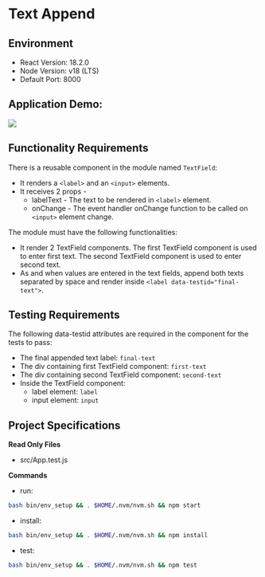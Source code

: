 # Text Append

## Environment 

- React Version: 18.2.0
- Node Version: v18 (LTS)
- Default Port: 8000

## Application Demo:

![](https://hrcdn.net/s3_pub/istreet-assets/Ec4MutitbCNS49ysm30RWw/text-append.gif)

## Functionality Requirements

There is a reusable component in the module named `TextField`:
- It renders a `<label>` and an `<input>` elements.
- It receives 2 props - 
    - labelText - The text to be rendered in `<label>` element.
    - onChange - The event handler onChange function to be called on `<input>` element change.

The module must have the following functionalities:
- It render 2 TextField components. The first TextField component is used to enter first text. The second TextField component is used to enter second text.
- As and when values are entered in the text fields, append both texts separated by space and render inside `<label data-testid="final-text">`.

## Testing Requirements

The following data-testid attributes are required in the component for the tests to pass:

- The final appended text label: `final-text`
- The div containing first TextField component: `first-text`
- The div containing second TextField component: `second-text`
- Inside the TextField component:
    - label element: `label`
    - input element: `input`

## Project Specifications

**Read Only Files**
- src/App.test.js

**Commands**
- run: 
```bash
bash bin/env_setup && . $HOME/.nvm/nvm.sh && npm start
```
- install: 
```bash
bash bin/env_setup && . $HOME/.nvm/nvm.sh && npm install
```
- test: 
```bash
bash bin/env_setup && . $HOME/.nvm/nvm.sh && npm test
```
